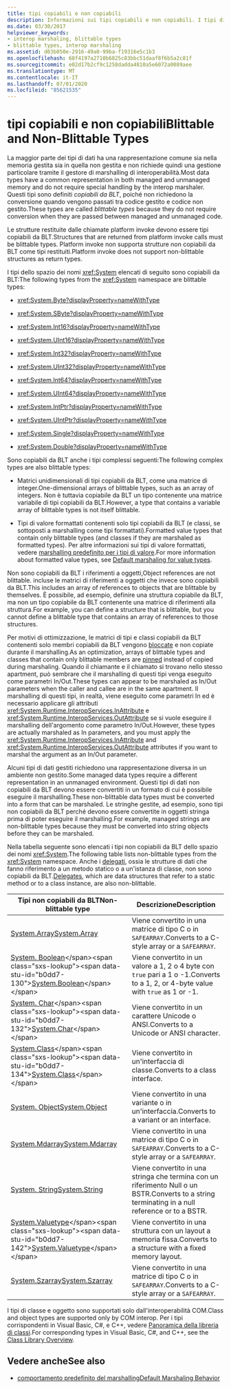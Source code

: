 ```yaml
---
title: tipi copiabili e non copiabili
description: Informazioni sui tipi copiabili e non copiabili. I tipi di dati copiabili in genere sono rappresentati nella memoria gestita e non gestita e non richiedono una gestione speciale.
ms.date: 03/30/2017
helpviewer_keywords:
- interop marshaling, blittable types
- blittable types, interop marshaling
ms.assetid: d03b050e-2916-49a0-99ba-f19316e5c1b3
ms.openlocfilehash: 68f4197a2710b6825c83bbc51daaf8f6b5a2c81f
ms.sourcegitcommit: e02d17b2cf9c1258dadda4810a5e6072a0089aee
ms.translationtype: MT
ms.contentlocale: it-IT
ms.lasthandoff: 07/01/2020
ms.locfileid: "85621535"
---
```

# <a name="blittable-and-non-blittable-types"></a><span data-ttu-id="b0dd7-104">tipi copiabili e non copiabili</span><span class="sxs-lookup"><span data-stu-id="b0dd7-104">Blittable and Non-Blittable Types</span></span>
<span data-ttu-id="b0dd7-105">La maggior parte dei tipi di dati ha una rappresentazione comune sia nella memoria gestita sia in quella non gestita e non richiede quindi una gestione particolare tramite il gestore di marshalling di interoperabilità.</span><span class="sxs-lookup"><span data-stu-id="b0dd7-105">Most data types have a common representation in both managed and unmanaged memory and do not require special handling by the interop marshaler.</span></span> <span data-ttu-id="b0dd7-106">Questi tipi sono definiti *copiabili da BLT*, poiché non richiedono la conversione quando vengono passati tra codice gestito e codice non gestito.</span><span class="sxs-lookup"><span data-stu-id="b0dd7-106">These types are called *blittable types* because they do not require conversion when they are passed between managed and unmanaged code.</span></span>  
  
 <span data-ttu-id="b0dd7-107">Le strutture restituite dalle chiamate platform invoke devono essere tipi copiabili da BLT.</span><span class="sxs-lookup"><span data-stu-id="b0dd7-107">Structures that are returned from platform invoke calls must be blittable types.</span></span> <span data-ttu-id="b0dd7-108">Platform invoke non supporta strutture non copiabili da BLT come tipi restituiti.</span><span class="sxs-lookup"><span data-stu-id="b0dd7-108">Platform invoke does not support non-blittable structures as return types.</span></span>  
  
 <span data-ttu-id="b0dd7-109">I tipi dello spazio dei nomi <xref:System> elencati di seguito sono copiabili da BLT:</span><span class="sxs-lookup"><span data-stu-id="b0dd7-109">The following types from the <xref:System> namespace are blittable types:</span></span>  
  
- <xref:System.Byte?displayProperty=nameWithType>  
  
- <xref:System.SByte?displayProperty=nameWithType>  
  
- <xref:System.Int16?displayProperty=nameWithType>  
  
- <xref:System.UInt16?displayProperty=nameWithType>  
  
- <xref:System.Int32?displayProperty=nameWithType>  
  
- <xref:System.UInt32?displayProperty=nameWithType>  
  
- <xref:System.Int64?displayProperty=nameWithType>  
  
- <xref:System.UInt64?displayProperty=nameWithType>  
  
- <xref:System.IntPtr?displayProperty=nameWithType>  
  
- <xref:System.UIntPtr?displayProperty=nameWithType>  
  
- <xref:System.Single?displayProperty=nameWithType>  
  
- <xref:System.Double?displayProperty=nameWithType>  
  
 <span data-ttu-id="b0dd7-110">Sono copiabili da BLT anche i tipi complessi seguenti:</span><span class="sxs-lookup"><span data-stu-id="b0dd7-110">The following complex types are also blittable types:</span></span>  
  
- <span data-ttu-id="b0dd7-111">Matrici unidimensionali di tipi copiabili da BLT, come una matrice di integer.</span><span class="sxs-lookup"><span data-stu-id="b0dd7-111">One-dimensional arrays of blittable types, such as an array of integers.</span></span> <span data-ttu-id="b0dd7-112">Non è tuttavia copiabile da BLT un tipo contenente una matrice variabile di tipi copiabili da BLT.</span><span class="sxs-lookup"><span data-stu-id="b0dd7-112">However, a type that contains a variable array of blittable types is not itself blittable.</span></span>  
  
- <span data-ttu-id="b0dd7-113">Tipi di valore formattati contenenti solo tipi copiabili da BLT (e classi, se sottoposti a marshalling come tipi formattati).</span><span class="sxs-lookup"><span data-stu-id="b0dd7-113">Formatted value types that contain only blittable types (and classes if they are marshaled as formatted types).</span></span> <span data-ttu-id="b0dd7-114">Per altre informazioni sui tipi di valore formattati, vedere [marshalling predefinito per i tipi di valore](default-marshaling-behavior.md#default-marshaling-for-value-types).</span><span class="sxs-lookup"><span data-stu-id="b0dd7-114">For more information about formatted value types, see [Default marshaling for value types](default-marshaling-behavior.md#default-marshaling-for-value-types).</span></span>  
  
 <span data-ttu-id="b0dd7-115">Non sono copiabili da BLT i riferimenti a oggetti,</span><span class="sxs-lookup"><span data-stu-id="b0dd7-115">Object references are not blittable.</span></span> <span data-ttu-id="b0dd7-116">incluse le matrici di riferimenti a oggetti che invece sono copiabili da BLT.</span><span class="sxs-lookup"><span data-stu-id="b0dd7-116">This includes an array of references to objects that are blittable by themselves.</span></span> <span data-ttu-id="b0dd7-117">È possibile, ad esempio, definire una struttura copiabile da BLT, ma non un tipo copiabile da BLT contenente una matrice di riferimenti alla struttura.</span><span class="sxs-lookup"><span data-stu-id="b0dd7-117">For example, you can define a structure that is blittable, but you cannot define a blittable type that contains an array of references to those structures.</span></span>  
  
 <span data-ttu-id="b0dd7-118">Per motivi di ottimizzazione, le matrici di tipi e classi copiabili da BLT contenenti solo membri copiabili da BLT vengono [bloccate](copying-and-pinning.md) e non copiate durante il marshalling.</span><span class="sxs-lookup"><span data-stu-id="b0dd7-118">As an optimization, arrays of blittable types and classes that contain only blittable members are [pinned](copying-and-pinning.md) instead of copied during marshaling.</span></span> <span data-ttu-id="b0dd7-119">Quando il chiamante e il chiamato si trovano nello stesso apartment, può sembrare che il marshalling di questi tipi venga eseguito come parametri In/Out.</span><span class="sxs-lookup"><span data-stu-id="b0dd7-119">These types can appear to be marshaled as In/Out parameters when the caller and callee are in the same apartment.</span></span> <span data-ttu-id="b0dd7-120">Il marshalling di questi tipi, in realtà, viene eseguito come parametri In ed è necessario applicare gli attributi <xref:System.Runtime.InteropServices.InAttribute> e <xref:System.Runtime.InteropServices.OutAttribute> se si vuole eseguire il marshalling dell'argomento come parametro In/Out.</span><span class="sxs-lookup"><span data-stu-id="b0dd7-120">However, these types are actually marshaled as In parameters, and you must apply the <xref:System.Runtime.InteropServices.InAttribute> and <xref:System.Runtime.InteropServices.OutAttribute> attributes if you want to marshal the argument as an In/Out parameter.</span></span>  
  
 <span data-ttu-id="b0dd7-121">Alcuni tipi di dati gestiti richiedono una rappresentazione diversa in un ambiente non gestito.</span><span class="sxs-lookup"><span data-stu-id="b0dd7-121">Some managed data types require a different representation in an unmanaged environment.</span></span> <span data-ttu-id="b0dd7-122">Questi tipi di dati non copiabili da BLT devono essere convertiti in un formato di cui è possibile eseguire il marshalling.</span><span class="sxs-lookup"><span data-stu-id="b0dd7-122">These non-blittable data types must be converted into a form that can be marshaled.</span></span> <span data-ttu-id="b0dd7-123">Le stringhe gestite, ad esempio, sono tipi non copiabili da BLT perché devono essere convertite in oggetti stringa prima di poter eseguire il marshalling.</span><span class="sxs-lookup"><span data-stu-id="b0dd7-123">For example, managed strings are non-blittable types because they must be converted into string objects before they can be marshaled.</span></span>  
  
 <span data-ttu-id="b0dd7-124">Nella tabella seguente sono elencati i tipi non copiabili da BLT dello spazio dei nomi <xref:System>.</span><span class="sxs-lookup"><span data-stu-id="b0dd7-124">The following table lists non-blittable types from the <xref:System> namespace.</span></span> <span data-ttu-id="b0dd7-125">Anche i [delegati](default-marshaling-behavior.md#default-marshaling-for-delegates), ossia le strutture di dati che fanno riferimento a un metodo statico o a un'istanza di classe, non sono copiabili da BLT.</span><span class="sxs-lookup"><span data-stu-id="b0dd7-125">[Delegates](default-marshaling-behavior.md#default-marshaling-for-delegates), which are data structures that refer to a static method or to a class instance, are also non-blittable.</span></span>  
  
|<span data-ttu-id="b0dd7-126">Tipi non copiabili da BLT</span><span class="sxs-lookup"><span data-stu-id="b0dd7-126">Non-blittable type</span></span>|<span data-ttu-id="b0dd7-127">Descrizione</span><span class="sxs-lookup"><span data-stu-id="b0dd7-127">Description</span></span>|  
|-------------------------|-----------------|  
|[<span data-ttu-id="b0dd7-128">System.Array</span><span class="sxs-lookup"><span data-stu-id="b0dd7-128">System.Array</span></span>](default-marshaling-for-arrays.md)|<span data-ttu-id="b0dd7-129">Viene convertito in una matrice di tipo C o in `SAFEARRAY`.</span><span class="sxs-lookup"><span data-stu-id="b0dd7-129">Converts to a C-style array or a `SAFEARRAY`.</span></span>|  
|<span data-ttu-id="b0dd7-130">[System. Boolean](https://docs.microsoft.com/previous-versions/dotnet/netframework-4.0/t2t3725f(v=vs.100))</span><span class="sxs-lookup"><span data-stu-id="b0dd7-130">[System.Boolean](https://docs.microsoft.com/previous-versions/dotnet/netframework-4.0/t2t3725f(v=vs.100))</span></span>|<span data-ttu-id="b0dd7-131">Viene convertito in un valore a 1, 2 o 4 byte con `true` pari a 1 o -1.</span><span class="sxs-lookup"><span data-stu-id="b0dd7-131">Converts to a 1, 2, or 4-byte value with `true` as 1 or -1.</span></span>|  
|<span data-ttu-id="b0dd7-132">[System. Char](https://docs.microsoft.com/previous-versions/dotnet/netframework-4.0/6tyybbf2(v=vs.100))</span><span class="sxs-lookup"><span data-stu-id="b0dd7-132">[System.Char](https://docs.microsoft.com/previous-versions/dotnet/netframework-4.0/6tyybbf2(v=vs.100))</span></span>|<span data-ttu-id="b0dd7-133">Viene convertito in un carattere Unicode o ANSI.</span><span class="sxs-lookup"><span data-stu-id="b0dd7-133">Converts to a Unicode or ANSI character.</span></span>|  
|<span data-ttu-id="b0dd7-134">[System.Class](https://docs.microsoft.com/previous-versions/dotnet/netframework-4.0/s0968xy8(v=vs.100))</span><span class="sxs-lookup"><span data-stu-id="b0dd7-134">[System.Class](https://docs.microsoft.com/previous-versions/dotnet/netframework-4.0/s0968xy8(v=vs.100))</span></span>|<span data-ttu-id="b0dd7-135">Viene convertito in un'interfaccia di classe.</span><span class="sxs-lookup"><span data-stu-id="b0dd7-135">Converts to a class interface.</span></span>|  
|[<span data-ttu-id="b0dd7-136">System. Object</span><span class="sxs-lookup"><span data-stu-id="b0dd7-136">System.Object</span></span>](default-marshaling-for-objects.md)|<span data-ttu-id="b0dd7-137">Viene convertito in una variante o in un'interfaccia.</span><span class="sxs-lookup"><span data-stu-id="b0dd7-137">Converts to a variant or an interface.</span></span>|  
|[<span data-ttu-id="b0dd7-138">System.Mdarray</span><span class="sxs-lookup"><span data-stu-id="b0dd7-138">System.Mdarray</span></span>](default-marshaling-for-arrays.md)|<span data-ttu-id="b0dd7-139">Viene convertito in una matrice di tipo C o in `SAFEARRAY`.</span><span class="sxs-lookup"><span data-stu-id="b0dd7-139">Converts to a C-style array or a `SAFEARRAY`.</span></span>|  
|[<span data-ttu-id="b0dd7-140">System. String</span><span class="sxs-lookup"><span data-stu-id="b0dd7-140">System.String</span></span>](default-marshaling-for-strings.md)|<span data-ttu-id="b0dd7-141">Viene convertito in una stringa che termina con un riferimento Null o un BSTR.</span><span class="sxs-lookup"><span data-stu-id="b0dd7-141">Converts to a string terminating in a null reference or to a BSTR.</span></span>|  
|<span data-ttu-id="b0dd7-142">[System.Valuetype](https://docs.microsoft.com/previous-versions/dotnet/netframework-4.0/0t2cwe11(v=vs.100))</span><span class="sxs-lookup"><span data-stu-id="b0dd7-142">[System.Valuetype](https://docs.microsoft.com/previous-versions/dotnet/netframework-4.0/0t2cwe11(v=vs.100))</span></span>|<span data-ttu-id="b0dd7-143">Viene convertito in una struttura con un layout a memoria fissa.</span><span class="sxs-lookup"><span data-stu-id="b0dd7-143">Converts to a structure with a fixed memory layout.</span></span>|  
|[<span data-ttu-id="b0dd7-144">System.Szarray</span><span class="sxs-lookup"><span data-stu-id="b0dd7-144">System.Szarray</span></span>](default-marshaling-for-arrays.md)|<span data-ttu-id="b0dd7-145">Viene convertito in una matrice di tipo C o in `SAFEARRAY`.</span><span class="sxs-lookup"><span data-stu-id="b0dd7-145">Converts to a C-style array or a `SAFEARRAY`.</span></span>|  
  
 <span data-ttu-id="b0dd7-146">I tipi di classe e oggetto sono supportati solo dall'interoperabilità COM.</span><span class="sxs-lookup"><span data-stu-id="b0dd7-146">Class and object types are supported only by COM interop.</span></span> <span data-ttu-id="b0dd7-147">Per i tipi corrispondenti in Visual Basic, C#, e C++, vedere [Panoramica della libreria di classi](../../standard/class-library-overview.md).</span><span class="sxs-lookup"><span data-stu-id="b0dd7-147">For corresponding types in Visual Basic, C#, and C++, see the [Class Library Overview](../../standard/class-library-overview.md).</span></span>  
  
## <a name="see-also"></a><span data-ttu-id="b0dd7-148">Vedere anche</span><span class="sxs-lookup"><span data-stu-id="b0dd7-148">See also</span></span>

- [<span data-ttu-id="b0dd7-149">comportamento predefinito del marshalling</span><span class="sxs-lookup"><span data-stu-id="b0dd7-149">Default Marshaling Behavior</span></span>](default-marshaling-behavior.md)
